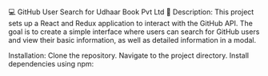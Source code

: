 💻 GitHub User Search for Udhaar Book Pvt Ltd 💼
Description:
This project sets up a React and Redux application to interact with the GitHub API. The goal is to create a simple interface where users can search for GitHub users and view their basic information, as well as detailed information in a modal.

Installation:
Clone the repository.
Navigate to the project directory.
Install dependencies using npm:
